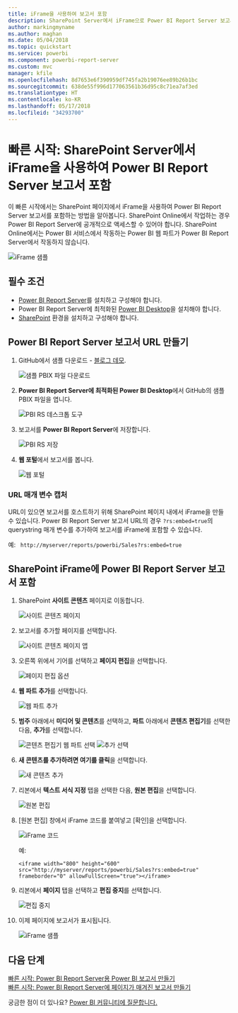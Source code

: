 ```yaml
---
title: iFrame을 사용하여 보고서 포함
description: SharePoint Server에서 iFrame으로 Power BI Report Server 보고서 포함
author: markingmyname
ms.author: maghan
ms.date: 05/04/2018
ms.topic: quickstart
ms.service: powerbi
ms.component: powerbi-report-server
ms.custom: mvc
manager: kfile
ms.openlocfilehash: 8d7653e6f390959df745fa2b19076ee89b26b1bc
ms.sourcegitcommit: 638de55f996d177063561b36d95c8c71ea7af3ed
ms.translationtype: HT
ms.contentlocale: ko-KR
ms.lasthandoff: 05/17/2018
ms.locfileid: "34293700"
---
```

# <a name="quickstart-embed-a-power-bi-report-server-report-using-an-iframe-in-sharepoint-server"></a>빠른 시작: SharePoint Server에서 iFrame을 사용하여 Power BI Report Server 보고서 포함

이 빠른 시작에서는 SharePoint 페이지에서 iFrame을 사용하여 Power BI Report Server 보고서를 포함하는 방법을 알아봅니다. SharePoint Online에서 작업하는 경우 Power BI Report Server에 공개적으로 액세스할 수 있어야 합니다. SharePoint Online에서는 Power BI 서비스에서 작동하는 Power BI 웹 파트가 Power BI Report Server에서 작동하지 않습니다. 

![iFrame 샘플](media/quickstart-embed/quickstart_embed_01.png)
## <a name="prerequisites"></a>필수 조건
* [Power BI Report Server](https://powerbi.microsoft.com/en-us/report-server/)를 설치하고 구성해야 합니다.
* Power BI Report Server에 최적화된 [Power BI Desktop](install-powerbi-desktop.md)을 설치해야 합니다.
* [SharePoint](https://docs.microsoft.com/en-us/sharepoint/install/install) 환경을 설치하고 구성해야 합니다.

## <a name="creating-the-power-bi-report-server-report-url"></a>Power BI Report Server 보고서 URL 만들기

1. GitHub에서 샘플 다운로드 - [블로그 데모](https://github.com/Microsoft/powerbi-desktop-samples).

    ![샘플 PBIX 파일 다운로드](media/quickstart-embed/quickstart_embed_14.png)

2. **Power BI Report Server에 최적화된 Power BI Desktop**에서 GitHub의 샘플 PBIX 파일을 엽니다.

    ![PBI RS 데스크톱 도구](media/quickstart-embed/quickstart_embed_02.png)

3. 보고서를 **Power BI Report Server**에 저장합니다. 

    ![PBI RS 저장](media/quickstart-embed/quickstart_embed_03.png)

4. **웹 포털**에서 보고서를 봅니다.

    ![웹 포털](media/quickstart-embed/quickstart_embed_04.png)

### <a name="capturing-the-url-parameter"></a>URL 매개 변수 캡처

URL이 있으면 보고서를 호스트하기 위해 SharePoint 페이지 내에서 iFrame을 만들 수 있습니다. Power BI Report Server 보고서 URL의 경우 `?rs:embed=true`의 querystring 매개 변수를 추가하여 보고서를 iFrame에 포함할 수 있습니다. 

   예:
    ``` 
    http://myserver/reports/powerbi/Sales?rs:embed=true
    ```
## <a name="embedding-a-power-bi-report-server-report-in-a-sharepoint-iframe"></a>SharePoint iFrame에 Power BI Report Server 보고서 포함

1. SharePoint **사이트 콘텐츠** 페이지로 이동합니다.

    ![사이트 콘텐츠 페이지](media/quickstart-embed/quickstart_embed_05.png)

2. 보고서를 추가할 페이지를 선택합니다.

    ![사이트 콘텐츠 페이지 앱](media/quickstart-embed/quickstart_embed_06.png)

3. 오른쪽 위에서 기어를 선택하고 **페이지 편집**을 선택합니다.

    ![페이지 편집 옵션](media/quickstart-embed/quickstart_embed_07.png)

4. **웹 파트 추가**를 선택합니다.

    ![웹 파트 추가](media/quickstart-embed/quickstart_embed_08.png)

5. **범주** 아래에서 **미디어 및 콘텐츠**를 선택하고, **파트** 아래에서 **콘텐츠 편집기**를 선택한 다음, **추가**를 선택합니다.

    ![콘텐츠 편집기 웹 파트 선택](media/quickstart-embed/quickstart_embed_09.png) ![추가 선택](media/quickstart-embed/quickstart_embed_091.png)

6. **새 콘텐츠를 추가하려면 여기를 클릭**을 선택합니다.

    ![새 콘텐츠 추가](media/quickstart-embed/quickstart_embed_10.png)

7. 리본에서 **텍스트 서식 지정** 탭을 선택한 다음, **원본 편집**을 선택합니다.

     ![원본 편집](media/quickstart-embed/quickstart_embed_11.png)

8. [원본 편집] 창에서 iFrame 코드를 붙여넣고 [확인]을 선택합니다.

    ![iFrame 코드](media/quickstart-embed/quickstart_embed_12.png)

     예:
     ```
     <iframe width="800" height="600" src="http://myserver/reports/powerbi/Sales?rs:embed=true" frameborder="0" allowFullScreen="true"></iframe>
     ```

9. 리본에서 **페이지** 탭을 선택하고 **편집 중지**를 선택합니다.

    ![편집 중지](media/quickstart-embed/quickstart_embed_13.png)

10. 이제 페이지에 보고서가 표시됩니다.

    ![iFrame 샘플](media/quickstart-embed/quickstart_embed_01.png)

## <a name="next-steps"></a>다음 단계

[빠른 시작: Power BI Report Server용 Power BI 보고서 만들기](quickstart-create-powerbi-report.md)  
[빠른 시작: Power BI Report Server에 페이지가 매겨진 보고서 만들기](quickstart-create-paginated-report.md)  

궁금한 점이 더 있나요? [Power BI 커뮤니티에 질문합니다.](https://community.powerbi.com/) 